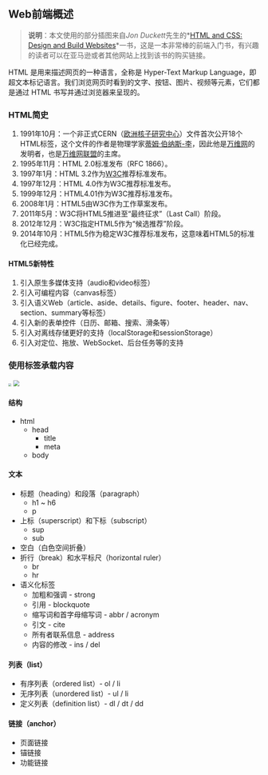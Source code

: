 ## Web前端概述

> **说明**：本文使用的部分插图来自*Jon Duckett*先生的*[HTML and CSS: Design and Build Websites](https://www.amazon.cn/dp/1118008189/ref=sr_1_5?__mk_zh_CN=%E4%BA%9A%E9%A9%AC%E9%80%8A%E7%BD%91%E7%AB%99&keywords=html+%26+css&qid=1554609325&s=gateway&sr=8-5)*一书，这是一本非常棒的前端入门书，有兴趣的读者可以在亚马逊或者其他网站上找到该书的购买链接。

HTML 是用来描述网页的一种语言，全称是 Hyper-Text Markup Language，即超文本标记语言。我们浏览网页时看到的文字、按钮、图片、视频等元素，它们都是通过 HTML 书写并通过浏览器来呈现的。

### HTML简史

1. 1991年10月：一个非正式CERN（[欧洲核子研究中心](https://zh.wikipedia.org/wiki/%E6%AD%90%E6%B4%B2%E6%A0%B8%E5%AD%90%E7%A0%94%E7%A9%B6%E7%B5%84%E7%B9%94)）文件首次公开18个HTML标签，这个文件的作者是物理学家[蒂姆·伯纳斯-李](https://zh.wikipedia.org/wiki/%E8%92%82%E5%A7%86%C2%B7%E4%BC%AF%E7%BA%B3%E6%96%AF-%E6%9D%8E)，因此他是[万维网](https://zh.wikipedia.org/wiki/%E4%B8%87%E7%BB%B4%E7%BD%91)的发明者，也是[万维网联盟](https://zh.wikipedia.org/wiki/%E4%B8%87%E7%BB%B4%E7%BD%91%E8%81%94%E7%9B%9F)的主席。
2. 1995年11月：HTML 2.0标准发布（RFC 1866）。
3. 1997年1月：HTML 3.2作为[W3C](https://zh.wikipedia.org/wiki/W3C)推荐标准发布。
4. 1997年12月：HTML 4.0作为W3C推荐标准发布。
5.  1999年12月：HTML4.01作为W3C推荐标准发布。
6. 2008年1月：HTML5由W3C作为工作草案发布。
7. 2011年5月：W3C将HTML5推进至“最终征求”（Last Call）阶段。
8. 2012年12月：W3C指定HTML5作为“候选推荐”阶段。
9. 2014年10月：HTML5作为稳定W3C推荐标准发布，这意味着HTML5的标准化已经完成。

#### HTML5新特性

1. 引入原生多媒体支持（audio和video标签）
2. 引入可编程内容（canvas标签）
3. 引入语义Web（article、aside、details、figure、footer、header、nav、section、summary等标签）
4. 引入新的表单控件（日历、邮箱、搜索、滑条等）
5. 引入对离线存储更好的支持（localStorage和sessionStorage）
6. 引入对定位、拖放、WebSocket、后台任务等的支持

### 使用标签承载内容

<img src="https://gitee.com/jackfrued/mypic/raw/master/20211107163448.png" style="zoom:35%">

<img src="https://gitee.com/jackfrued/mypic/raw/master/20211107163741.png" style="zoom:75%">

####  结构

- html
  - head
    - title
    - meta
  - body

#### 文本

- 标题（heading）和段落（paragraph）
  - h1 ~ h6
  - p
- 上标（superscript）和下标（subscript）
  - sup
  - sub
- 空白（白色空间折叠）
- 折行（break）和水平标尺（horizontal ruler）
  - br
  - hr
- 语义化标签
  - 加粗和强调 - strong
  - 引用 - blockquote
  - 缩写词和首字母缩写词 - abbr / acronym
  - 引文 - cite
  - 所有者联系信息 - address
  - 内容的修改 - ins / del

#### 列表（list）

 - 有序列表（ordered list）- ol / li
 - 无序列表（unordered list）- ul / li
 - 定义列表（definition list）- dl / dt / dd

#### 链接（anchor）

- 页面链接
- 锚链接
- 功能链接
